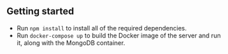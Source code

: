 ## Getting started

- Run `npm install` to install all of the required dependencies.
- Run `docker-compose up` to build the Docker image of the server and run it, along with the MongoDB container.
